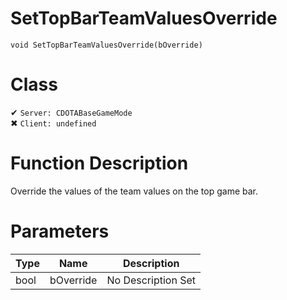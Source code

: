 # SetTopBarTeamValuesOverride
```
void SetTopBarTeamValuesOverride(bOverride)
```
# Class
✔ `Server: CDOTABaseGameMode`  
✖ `Client: undefined`  

# Function Description
Override the values of the team values on the top game bar.
# Parameters
Type|Name|Description
--|--|--
bool|bOverride|No Description Set
